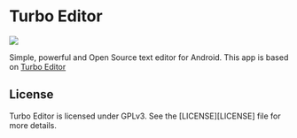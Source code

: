 # Turbo Editor

![](https://lh3.googleusercontent.com/-0GHukwGQPW4/VCUpEhKnZCI/AAAAAAAAAH4/cclI70K79_Q/w347-h520-no/PhoneCustom_7.png)

Simple, powerful and Open Source text editor for Android.
This app is based on [Turbo Editor](https://github.com/vmihalachi/turbo-editor)


## License
Turbo Editor is licensed under GPLv3.
See the [LICENSE][LICENSE] file for more details.

